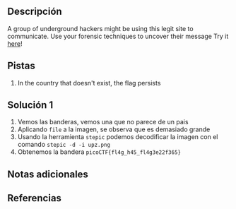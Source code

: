 ## Descripción
A group of underground hackers might be using this legit site to communicate. Use your forensic techniques to uncover their message Try it [here](http://standard-pizzas.picoctf.net:55602/)!
## Pistas
1. In the country that doesn't exist, the flag persists
## Solución 1
1. Vemos las banderas, vemos una que no parece de un pais
2. Aplicando `file` a la imagen, se observa que es demasiado grande
3. Usando la herramienta `stepic` podemos decodificar la imagen con el comando `stepic -d -i upz.png`
4. Obtenemos la bandera `picoCTF{fl4g_h45_fl4g3e22f365}`
## Notas adicionales


## Referencias
